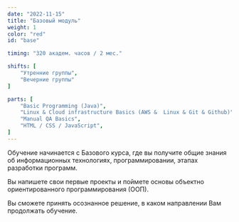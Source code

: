 ```yaml
---
date: "2022-11-15"
title: "Базовый модуль"
weight: 1
color: "red"
id: "base"

timing: "320 академ. часов / 2 мес."

shifts: [
    "Утренние группы",
    "Вечерние группы"
]

parts: [
    "Basic Programming (Java)",
    "Linux & Cloud infrastructure Basics (AWS &  Linux & Git & Github)",
    "Manual QA Basics",
    "HTML / CSS / JavaScript",
]
---
```


Обучение начинается с Базового курса, где вы получите общие знания об информационных технологиях, программировании, этапах разработки программ.

Вы напишете свои первые проекты и поймете основы объектно ориентированного программирования (ООП).

Вы сможете принять осознанное решение, в каком направлении Вам продолжать обучение.
